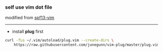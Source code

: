 ### self use vim dot file
modified from [spf13-vim](https://github.com/spf13/spf13-vim)

---

- install **plug** first

```bash
curl -fLo ~/.vim/autoload/plug.vim --create-dirs \
    https://raw.githubusercontent.com/junegunn/vim-plug/master/plug.vim
```
